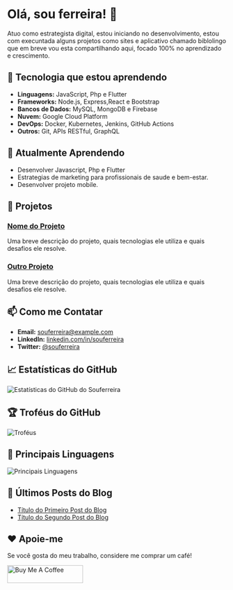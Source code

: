 # Olá, sou ferreira! 👋

Atuo como estrategista digital, estou iniciando no desenvolvimento, estou com execuntada alguns projetos como sites e aplicativo chamado biblolingo que em breve vou esta compartilhando aqui, focado 100% no aprendizado e crescimento.


## 🔧  Tecnologia que estou aprendendo

- **Linguagens:** JavaScript, Php e Flutter
- **Frameworks:** Node.js, Express,React e Bootstrap
- **Bancos de Dados:** MySQL, MongoDB e Firebase
- **Nuvem:** Google Cloud Platform
- **DevOps:** Docker, Kubernetes, Jenkins, GitHub Actions
- **Outros:** Git, APIs RESTful, GraphQL

## 🌱 Atualmente Aprendendo

- Desenvolver Javascript, Php e Flutter
- Estrategias de marketing para profissionais de saude e bem-estar.
- Desenvolver projeto mobile.

## 🔭 Projetos

### [Nome do Projeto](https://github.com/Souferreira/project-name)
Uma breve descrição do projeto, quais tecnologias ele utiliza e quais desafios ele resolve.

### [Outro Projeto](https://github.com/Souferreira/another-project)
Uma breve descrição do projeto, quais tecnologias ele utiliza e quais desafios ele resolve.

## 📫 Como me Contatar

- **Email:** souferreira@example.com
- **LinkedIn:** [linkedin.com/in/souferreira](https://linkedin.com/in/souferreira)
- **Twitter:** [@souferreira](https://twitter.com/souferreira)

## 📈 Estatísticas do GitHub

![Estatísticas do GitHub do Souferreira](https://github-readme-stats.vercel.app/api?username=Souferreira&show_icons=true&theme=radical)

## 🏆 Troféus do GitHub

![Troféus](https://github-profile-trophy.vercel.app/?username=Souferreira&theme=radical)

## 🚀 Principais Linguagens

![Principais Linguagens](https://github-readme-stats.vercel.app/api/top-langs/?username=Souferreira&layout=compact&theme=radical)



## 📝 Últimos Posts do Blog

<!-- BLOG-POST-LIST:START -->
- [Título do Primeiro Post do Blog](https://link-to-blog.com/first-blog-post)
- [Título do Segundo Post do Blog](https://link-to-blog.com/second-blog-post)
<!-- BLOG-POST-LIST:END -->

## ❤️ Apoie-me

Se você gosta do meu trabalho, considere me comprar um café!


<a href="https://www.buymeacoffee.com/souferreira" target="_blank"><img src="https://www.buymeacoffee.com/assets/img/custom_images/orange_img.png" alt="Buy Me A Coffee" style="height: 41px !important;width: 174px !important;" ></a>

